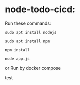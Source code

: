 # node-todo-cicd:

Run these commands:


`sudo apt install nodejs`


`sudo apt install npm`


`npm install`

`node app.js`

or Run by docker compose

test


